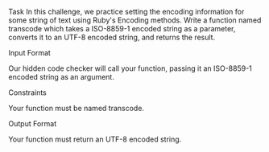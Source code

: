Task
In this challenge, we practice setting the encoding information for some
string of text using Ruby's Encoding methods. Write a function named
transcode which takes a ISO-8859-1 encoded string as a parameter, converts it to an
UTF-8 encoded string, and returns the result.

Input Format

Our hidden code checker will call your function, passing it an ISO-8859-1
encoded string as an argument.

Constraints

Your function must be named transcode.

Output Format

Your function must return an UTF-8 encoded string.
